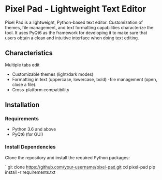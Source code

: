 # Pixel Pad - Lightweight Text Editor

Pixel Pad is a lightweight, Python-based text editor. Customization of themes, file management, and text formatting capabilities characterize the tool. It uses PyQt6 as the framework for developing it to make sure that users obtain a clean and intuitive interface when doing text editing.

## Characteristics
Multiple tabs edit
- Customizable themes (light/dark modes)
- Formatting in text (uppercase, lowercase, bold)
-file management (open, close a file).
- Cross-platform compatibility

## Installation

### Requirements
- Python 3.6 and above
- PyQt6 (for GUI)

### Install Dependencies

Clone the repository and install the required Python packages:

`
git clone https://github.com/your-username/pixel-pad.git cd pixel-pad pip install -r requirements.txt
